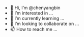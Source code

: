- 👋 Hi, I’m @chenyangbin
- 👀 I’m interested in ...
- 🌱 I’m currently learning ...
- 💞️ I’m looking to collaborate on ...
- 📫 How to reach me ...

<!---
chenyangbin/chenyangbin is a ✨ special ✨ repository because its `README.md` (this file) appears on your GitHub profile.
You can click the Preview link to take a look at your changes.
--->
